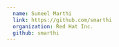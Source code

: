 ```yaml
---
  name: Suneel Marthi
  link: https://github.com/smarthi
  organization: Red Hat Inc.
  github: smarthi
---
```

